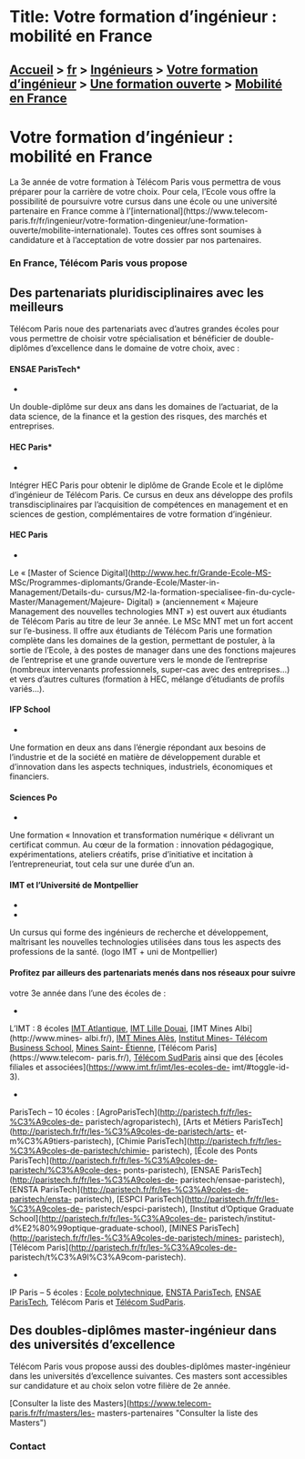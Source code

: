 # Title: Votre formation d’ingénieur : mobilité en France

## [Accueil](https://www.telecom-paris.fr "https://www.telecom-paris.fr") > [fr](https://www.telecom-paris.fr/fr "fr") > [Ingénieurs](https://www.telecom-paris.fr/fr/ingenieur "Ingénieurs") > [Votre formation d’ingénieur](https://www.telecom-paris.fr/fr/ingenieur/formation "Votre formation d’ingénieur") > [Une formation ouverte](https://www.telecom-paris.fr/fr/ingenieur/formation/ouverte "Une formation ouverte") > [Mobilité en France](https://www.telecom-paris.fr/fr/ingenieur/formation/ouverte/mobilite-france)

[](https://www.telecom-paris.fr/fr/accueil)

# Votre formation d’ingénieur : mobilité en France

La 3e année de votre formation à Télécom Paris vous permettra de vous préparer
pour la carrière de votre choix. Pour cela, l’Ecole vous offre la possibilité
de poursuivre votre cursus dans une école ou une université partenaire en
France comme à l’[international](https://www.telecom-
paris.fr/fr/ingenieur/votre-formation-dingenieur/une-formation-
ouverte/mobilite-internationale). Toutes ces offres sont soumises à
candidature et à l’acceptation de votre dossier par nos partenaires.

### En France, Télécom Paris vous propose

## Des partenariats pluridisciplinaires avec les meilleurs

Télécom Paris noue des partenariats avec d’autres grandes écoles pour vous
permettre de choisir votre spécialisation et bénéficier de double-diplômes
d’excellence dans le domaine de votre choix, avec :

#### ENSAE ParisTech*

  * [ ](https://www.ensae.fr "ENSAE")

Un double-diplôme sur deux ans dans les domaines de l’actuariat, de la data
science, de la finance et la gestion des risques, des marchés et entreprises.

#### HEC Paris*

  * [ ](https://www.hec.edu/fr "HEC")

Intégrer HEC Paris pour obtenir le diplôme de Grande Ecole et le diplôme
d’ingénieur de Télécom Paris. Ce cursus en deux ans développe des profils
transdisciplinaires par l’acquisition de compétences en management et en
sciences de gestion, complémentaires de votre formation d’ingénieur.

#### HEC Paris

  * [ ](https://www.hec.edu/fr "HEC")

Le « [Master of Science Digital](http://www.hec.fr/Grande-Ecole-MS-
MSc/Programmes-diplomants/Grande-Ecole/Master-in-Management/Details-du-
cursus/M2-la-formation-specialisee-fin-du-cycle-Master/Management/Majeure-
Digital) » (anciennement « Majeure Management des nouvelles technologies MNT
») est ouvert aux étudiants de Télécom Paris au titre de leur 3e année. Le MSc
MNT met un fort accent sur l’e-business. Il offre aux étudiants de Télécom
Paris une formation complète dans les domaines de la gestion, permettant de
postuler, à la sortie de l’Ecole, à des postes de manager dans une des
fonctions majeures de l’entreprise et une grande ouverture vers le monde de
l’entreprise (nombreux intervenants professionnels, super-cas avec des
entreprises…) et vers d’autres cultures (formation à HEC, mélange d’étudiants
de profils variés…).

#### IFP School

  * [ ](https://www.ifp-school.com "IFP school")

Une formation en deux ans dans l’énergie répondant aux besoins de l’industrie
et de la société en matière de développement durable et d’innovation dans les
aspects techniques, industriels, économiques et financiers.

#### Sciences Po

  * [ ](https://www.sciencespo.fr "SciencesPo")

Une formation « Innovation et transformation numérique « délivrant un
certificat commun. Au cœur de la formation : innovation pédagogique,
expérimentations, ateliers créatifs, prise d’initiative et incitation à
l’entrepreneuriat, tout cela sur une durée d’un an.

#### IMT et l’Université de Montpellier

  * [ ](https://www.imt.fr "Institut Mines-Télécom")
  * [ ](https://www.umontpellier.fr "Université de Montpellier")

Un cursus qui forme des ingénieurs de recherche et développement, maîtrisant
les nouvelles technologies utilisées dans tous les aspects des professions de
la santé. (logo IMT + uni de Montpellier)

#### Profitez par ailleurs des partenariats menés dans nos réseaux pour suivre
votre 3e année dans l’une des écoles de :

  * [ ](https://www.imt.fr "Institut Mines-Télécom")

L’IMT : 8 écoles [IMT Atlantique](http://www.imt-atlantique.fr/), [IMT Lille
Douai](http://imt-lille-douai.fr/), [IMT Mines Albi](http://www.mines-
albi.fr/), [IMT Mines Alès](http://www.mines-ales.fr/), [Institut Mines-
Télécom Business School](https://www.imt-bs.eu/), [Mines Saint-
Étienne](http://www.mines-stetienne.fr/), [Télécom Paris](https://www.telecom-
paris.fr/), [Télécom SudParis](http://www.telecom-sudparis.eu/) ainsi que des
[écoles filiales et associées](https://www.imt.fr/imt/les-ecoles-de-
imt/#toggle-id-3).

  * [ ](https://www.paristech.fr "ParisTech")

ParisTech – 10 écoles :
[AgroParisTech](http://paristech.fr/fr/les-%C3%A9coles-de-
paristech/agroparistech), [Arts et Métiers
ParisTech](http://paristech.fr/fr/les-%C3%A9coles-de-paristech/arts-
et-m%C3%A9tiers-paristech), [Chimie
ParisTech](http://paristech.fr/fr/les-%C3%A9coles-de-paristech/chimie-
paristech), [École des Ponts
ParisTech](http://paristech.fr/fr/les-%C3%A9coles-de-paristech/%C3%A9cole-des-
ponts-paristech), [ENSAE ParisTech](http://paristech.fr/fr/les-%C3%A9coles-de-
paristech/ensae-paristech), [ENSTA
ParisTech](http://paristech.fr/fr/les-%C3%A9coles-de-paristech/ensta-
paristech), [ESPCI ParisTech](http://paristech.fr/fr/les-%C3%A9coles-de-
paristech/espci-paristech), [Institut d’Optique Graduate
School](http://paristech.fr/fr/les-%C3%A9coles-de-
paristech/institut-d%E2%80%99optique-graduate-school), [MINES
ParisTech](http://paristech.fr/fr/les-%C3%A9coles-de-paristech/mines-
paristech), [Télécom Paris](http://paristech.fr/fr/les-%C3%A9coles-de-
paristech/t%C3%A9l%C3%A9com-paristech).

  * [ ](https://www.ip-paris.fr "Institut Polytechnique de Paris")

IP Paris – 5 écoles : [Ecole polytechnique](https://www.polytechnique.edu/),
[ENSTA ParisTech](https://www.ensta-paristech.fr/), [ENSAE
ParisTech](http://www.ensae.fr/), Télécom Paris et [Télécom
SudParis](https://www.telecom-sudparis.eu/).

## Des doubles-diplômes master-ingénieur dans des universités d’excellence

Télécom Paris vous propose aussi des doubles-diplômes master-ingénieur dans
les universités d’excellence suivantes. Ces masters sont accessibles sur
candidature et au choix selon votre filière de 2e année.

[Consulter la liste des Masters](https://www.telecom-paris.fr/fr/masters/les-
masters-partenaires "Consulter la liste des Masters")

### Contact

